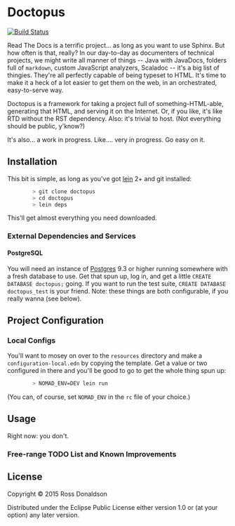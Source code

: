 # Doctopus

[![Build Status](https://travis-ci.org/Gastove/doctopus.svg?branch=master)](https://travis-ci.org/Gastove/doctopus)

Read The Docs is a terrific project... as long as you want to use Sphinx. But
how often is that, really? In our day-to-day as documenters of technical
projects, we might write all manner of things -- Java with JavaDocs, folders
full of `markdown`, custom JavaScript analyzers, Scaladoc -- it's a big list of
thingies. They're all perfectly capable of being typeset to HTML. It's time to
make it a heck of a lot easier to get them on the web, in an orchestrated,
easy-to-serve way.

Doctopus is a framework for taking a project full of something-HTML-able,
generating that HTML, and serving it on the Internet. Or, if you like, it's like
RTD without the RST dependency. Also: it's trivial to host. (Not everything
should be public, y'know?)

It's also... a work in progress. Like.... very in progress. Go easy on it.

## Installation

This bit is simple, as long as you've got [lein](http://leiningen.org/) 2+ and
git installed:

```bash
        > git clone doctopus
        > cd doctopus
        > lein deps
```

This'll get almost everything you need downloaded.

### External Dependencies and Services

#### PostgreSQL
You will need an instance of [Postgres](http://www.postgresql.org/) 9.3 or
higher running somewhere with a fresh database to use. Get that spun up, log in,
and get a little `CREATE DATABASE doctopus;` going. If you want to run the test
suite, `CREATE DATABASE doctopus_test` is your friend. Note: these things are
both configurable, if you really wanna (see below).


## Project Configuration

### Local Configs

You'll want to mosey on over to the `resources` directory and make a
`configuration-local.edn` by copying the template. Get a value or two configured
in there and you'll be good to go to get the whole thing spun up:

```bash
        > NOMAD_ENV=DEV lein run
```

(You can, of course, set `NOMAD_ENV` in the `rc` file of your choice.)

## Usage

Right now: you don't.

### Free-range TODO List and Known Improvements


## License

Copyright © 2015 Ross Donaldson

Distributed under the Eclipse Public License either version 1.0 or (at
your option) any later version.
